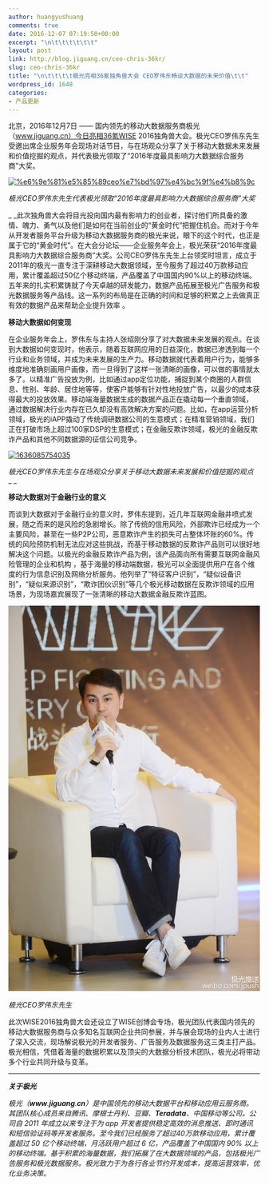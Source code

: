 ```yaml
---
author: huangyushuang
comments: true
date: 2016-12-07 07:19:50+00:00
excerpt: "\n\t\t\t\t\t\t"
layout: post
link: http://blog.jiguang.cn/ceo-chris-36kr/
slug: ceo-chris-36kr
title: "\n\t\t\t\t极光亮相36氪独角兽大会 CEO罗伟东畅谈大数据的未来价值\t\t"
wordpress_id: 1648
categories:
- 产品更新
---
```



				

北京，2016年12月7日 —— 国内领先的移动大数据服务商极光（www.jiguang.cn）今日亮相36氪WISE 2016独角兽大会。极光CEO罗伟东先生受邀出席企业服务年会现场对话节目，与在场观众分享了关于移动大数据未来发展和价值挖掘的观点，并代表极光领取了“2016年度最具影响力大数据综合服务商”大奖。




[![%e6%9e%81%e5%85%89ceo%e7%bd%97%e4%bc%9f%e4%b8%9c](/images/2016/12/极光CEO罗伟东.jpg)](/images/2016/12/极光CEO罗伟东.jpg)




_极光CEO罗伟东先生代表极光领取“2016年度最具影响力大数据综合服务商”大奖_




_ _此次独角兽大会将目光投向国内最有影响力的创业者，探讨他们所具备的激情、魄力、勇气以及他们是如何在当前创业的“黄金时代”把握住机会。而对于今年从开发者服务平台升级为移动大数据服务商的极光来说，眼下的这个时代，也正是属于它的“黄金时代”。在大会分论坛——企业服务年会上，极光荣获“2016年度最具影响力大数据综合服务商”大奖。公司CEO罗伟东先生上台领奖时坦言，成立于2011年的极光一直专注于深耕移动大数据领域，至今服务了超过40万款移动应用，累计覆盖超过50亿个移动终端，产品覆盖了中国国内90%以上的移动终端。五年来的扎实积累铸就了今天卓越的研发能力，数据产品拓展至极光广告服务和极光数据服务等产品线。这一系列的布局是在正确的时间和足够的积累之上去做真正有效的数据产品来帮助企业提升效率 。




**移动大数据如何变现**




在企业服务年会上，罗伟东与主持人张绍刚分享了对大数据未来发展的观点。在谈到大数据如何变现时，他表示，随着互联网应用的日益深化，数据已渗透到每一个行业和业务领域，并成为未来发展的生产力。移动数据就代表着用户行为，能够多维度地准确刻画用户画像，而一旦得到了这样一张清晰的画像，可以做的事情就太多了。以精准广告投放为例，比如通过app定位功能，捕捉到某个商圈的人群信息、性别、年龄、居住地等等，使客户能够有针对性地投放广告，以最少的成本获得最大的投放效果。移动端海量数据生成的数据产品正在撬动每一个垂直领域， 通过数据解决行业内存在已久却没有高效解决方案的问题。比如，在app运营分析领域，极光的iAPP撬动了传统调研数据公司的生意模式；在精准营销领域，我们正在打破市场上超过100家DSP的生意模式；在金融反欺诈领域，极光的金融反欺诈产品和其他不同数据源的征信公司竞争。




[![1636085754035](/images/2016/12/1636085754035.jpg)](/images/2016/12/1636085754035.jpg)




_极光CEO罗伟东先生与在场观众分享关于移动大数据未来发展和价值挖掘的观点__ _




**移动大数据对于金融行业的意义**




而谈到大数据对于金融行业的意义时，罗伟东提到，近几年互联网金融井喷式发展，随之而来的是风险的急剧增长。除了传统的信用风险，外部欺诈已经成为一个主要风险，甚至在一些P2P公司，恶意欺诈产生的损失可占整体坏账的60%。传统的风险预防机制无法应对这些挑战，而基于移动数据的反欺诈产品则可以很好地解决这个问题。以极光的金融反欺诈产品为例，该产品面向所有需要互联网金融风险管理的企业和机构 ，基于海量的移动端数据，极光可以全面提供用户在各个维度的行为信息识别及网络分析服务。他列举了“特征客户识别”，“疑似设备识别”，“疑似来源识别”，“欺诈团伙识别”等几个极光移动数据在反欺诈领域的应用场景，为现场嘉宾展现了一张清晰的移动大数据金融反欺诈蓝图。




[![极光CEO罗伟东先生](/images/-000//1/b15f8cdagw1fai7ew1a87j21kw2eyqv5.jpg)](/images/-000//1/b15f8cdagw1fai7ew1a87j21kw2eyqv5.jpg)




_极光CEO罗伟东先生_




此次WISE2016独角兽大会还设立了WISE创博会专场，极光团队代表国内领先的移动大数据服务商与众多知名互联网企业共同参展，并与展会现场的业内人士进行了深入交流，现场解说极光的开发者服务、广告服务及数据服务这三类主打产品。极光相信，凭借着海量的数据积累以及顶尖的大数据分析技术团队，极光必将带动多个行业共同升级与变革。






* * *




**_关于极光_**




_极光（__www__.__jiguang__.__cn__）是中国领先的移动大数据平台和移动应用云服务商。其团队核心成员来自腾讯、摩根士丹利、豆瓣、__Teradata__、中国移动等公司。公司自 2011 年成立以来专注于为 __app_ _开发者提供稳定高效的消息推送、即时通讯和短信验证码等开发者服务。至今我们已经服务了超过40万款移动应用，累计覆盖超过 50 亿个移动终端，月活跃用户超过 6 亿，产品覆盖了中国国内 90__%_ _以上的移动终端。基于积累的海量数据，我们拓展了在大数据领域的产品，包括极光广告服务和极光数据服务。极光致力于为各行各业节约开发成本，提高运营效率，优化业务决策。_

		
